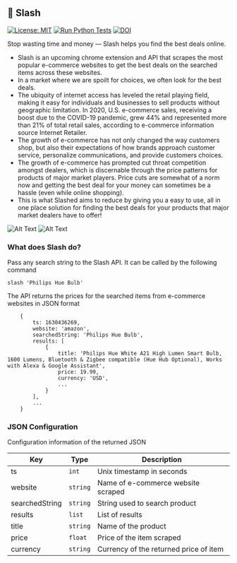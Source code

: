 ## :money_with_wings: Slash

[![License: MIT](https://img.shields.io/badge/License-MIT-yellow.svg)](https://opensource.org/licenses/MIT) [![Run Python Tests](https://github.com/secheaper/cheaper/blob/main/.github/workflows/python-app.yml/badge.svg?branch=Moksh-17-Sept-Adding_Test_Cases)](https://github.com/secheaper/cheaper/blob/main/.github/workflows/python-app.yml) [![DOI](https://zenodo.org/badge/407550383.svg)](https://zenodo.org/badge/latestdoi/407550383)


Stop wasting time and money — Slash helps you find the best deals online.
- Slash is an upcoming chrome extension and API that scrapes the most popular e-commerce websites to get the best deals on the searched items across these websites. 
- In a market where we are spoilt for choices, we often look for the best deals.  
- The ubiquity of internet access has leveled the retail playing field, making it easy for individuals and businesses to sell products without geographic limitation. In 2020, U.S. e-commerce sales, receiving a boost due to the COVID-19 pandemic, grew 44% and represented more than 21% of total retail sales, according to e-commerce information source Internet Retailer.
- The growth of e-commerce has not only changed the way customers shop, but also their expectations of how brands approach customer service, personalize communications, and provide customers choices.
- The growth of e-commerce has prompted cut throat competition amongst dealers, which is discernable through the price patterns for products of major market players. Price cuts are somewhat of a norm now and getting the best deal for your money can sometimes be a hassle (even while online shopping).
- This is what Slashed aims to reduce by giving you a easy to use, all in one place solution for finding the best deals for your products that major market dealers have to offer!

![Alt Text](https://media.giphy.com/media/3ohze3cqkv058SUy2s/giphy.gif?cid=ecf05e471lrcuf3ucso5i3yrucua074n5wqx1m12t41a4h92&rid=giphy.gif&ct=g) ![Alt Text](https://media.giphy.com/media/J2szWbDQaXQ6Q/giphy.gif?cid=ecf05e47sbd284u1sodsywwh4l2v5v64rfadf4kg5t0vhw3l&rid=giphy.gif&ct=g)

### What does Slash do?
Pass any search string to the Slash API. It can be called by the following command
<pre><code>slash 'Philips Hue Bulb'</code></pre>

The API returns the prices for the searched items from e-commerce websites in JSON format

```
    {
        ts: 1630436269,
        website: 'amazon',
        searchedString: 'Philips Hue Bulb',
        results: [
            {
                title: 'Philips Hue White A21 High Lumen Smart Bulb, 1600 Lumens, Bluetooth & Zigbee compatible (Hue Hub Optional), Works with Alexa & Google Assistant',
                price: 19.99,
                currency: 'USD',
                ...
            }
        ],
        ...
    }
```

### JSON Configuration
Configuration information of the returned JSON

| Key     | Type         | Description                        |
|---------|--------------|------------------------------------|
| ts      | ```int```    | Unix timestamp in seconds          |
| website | ```string``` | Name of e-commerce website scraped |
| searchedString | ```string``` | String used to search product |
| results | ```list``` | List of results  |
| title | ```string``` | Name of the product  |
| price | ```float``` | Price of the item scraped  |
| currency | ```string``` | Currency of the returned price of item  |

